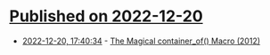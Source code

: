 # [Published on 2022-12-20](index.md)

* [2022-12-20, 17:40:34](https://lobste.rs/s/ye3r1g/magical_container_macro_2012) - [The Magical container_of() Macro (2012)](https://radek.io/2012/11/10/magical-container_of-macro/)
